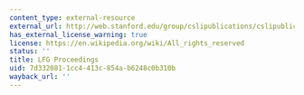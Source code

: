 ```yaml
---
content_type: external-resource
external_url: http://web.stanford.edu/group/cslipublications/cslipublications/LFG/
has_external_license_warning: true
license: https://en.wikipedia.org/wiki/All_rights_reserved
status: ''
title: LFG Proceedings
uid: 7d332081-1cc4-413c-854a-b6248c0b310b
wayback_url: ''
---
```

